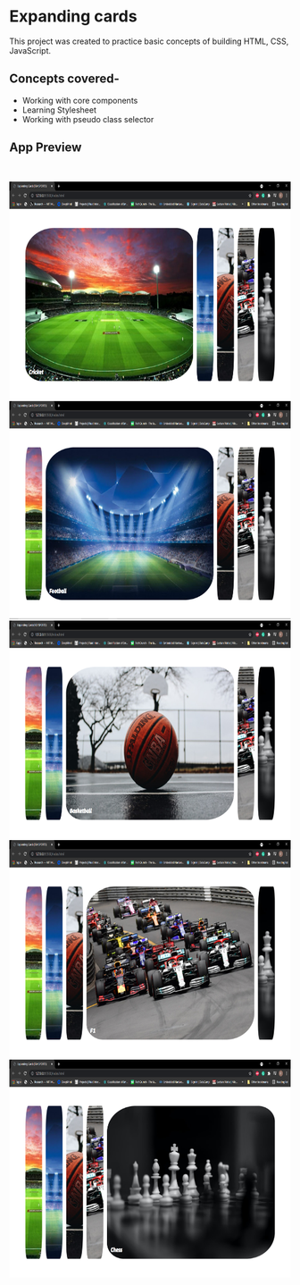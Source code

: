 # Expanding cards
This project was created to practice basic concepts of building HTML, CSS, JavaScript.
## Concepts covered-
* Working with core components
* Learning Stylesheet
* Working with pseudo class selector

## App Preview
<br>
<p>
<img height="390" src="screenshot/ss1.PNG" >
<img height="390" src="screenshot/ss2.PNG" >
<img height="390" src="screenshot/ss3.PNG" >
<img height="390" src="screenshot/ss4.PNG" >
<img height="390" src="screenshot/ss5.PNG" >
</p>



